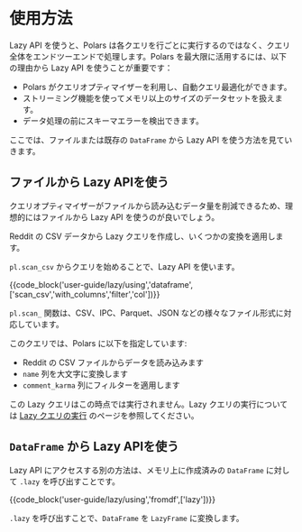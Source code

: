 # 使用方法

Lazy API を使うと、Polars は各クエリを行ごとに実行するのではなく、クエリ全体をエンドツーエンドで処理します。Polars を最大限に活用するには、以下の理由から Lazy API を使うことが重要です：

- Polars がクエリオプティマイザーを利用し、自動クエリ最適化ができます。
- ストリーミング機能を使ってメモリ以上のサイズのデータセットを扱えます。
- データ処理の前にスキーマエラーを検出できます。

ここでは、ファイルまたは既存の `DataFrame` から Lazy API を使う方法を見ていきます。

## ファイルから Lazy APIを使う

クエリオプティマイザーがファイルから読み込むデータ量を削減できるため、理想的にはファイルから Lazy API を使うのが良いでしょう。

Reddit の CSV データから Lazy クエリを作成し、いくつかの変換を適用します。

`pl.scan_csv` からクエリを始めることで、Lazy API を使います。

{{code_block('user-guide/lazy/using','dataframe',['scan_csv','with_columns','filter','col'])}}

`pl.scan_` 関数は、CSV、IPC、Parquet、JSON などの様々なファイル形式に対応しています。

このクエリでは、Polars に以下を指定しています:

- Reddit の CSV ファイルからデータを読み込みます
- `name` 列を大文字に変換します
- `comment_karma` 列にフィルターを適用します

この Lazy クエリはこの時点では実行されません。Lazy クエリの実行については [Lazy クエリの実行](execution.md) のページを参照してください。

## `DataFrame` から Lazy APIを使う

Lazy API にアクセスする別の方法は、メモリ上に作成済みの `DataFrame` に対して `.lazy` を呼び出すことです。

{{code_block('user-guide/lazy/using','fromdf',['lazy'])}}

`.lazy` を呼び出すことで、`DataFrame` を `LazyFrame` に変換します。